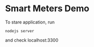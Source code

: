 Smart Meters Demo
=============

To stare application, run

	nodejs server

and check localhost:3300